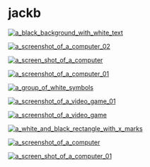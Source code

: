 # jackb

<a href="a_black_background_with_white_text.jpg"><img alt="a_black_background_with_white_text" src="a_black_background_with_white_text.jpg"></a>

<a href="a_screenshot_of_a_computer_02.jpg"><img alt="a_screenshot_of_a_computer_02" src="a_screenshot_of_a_computer_02.jpg"></a>

<a href="a_screen_shot_of_a_computer.jpg"><img alt="a_screen_shot_of_a_computer" src="a_screen_shot_of_a_computer.jpg"></a>

<a href="a_screenshot_of_a_computer_01.jpg"><img alt="a_screenshot_of_a_computer_01" src="a_screenshot_of_a_computer_01.jpg"></a>

<a href="a_group_of_white_symbols.jpg"><img alt="a_group_of_white_symbols" src="a_group_of_white_symbols.jpg"></a>

<a href="a_screenshot_of_a_video_game_01.jpg"><img alt="a_screenshot_of_a_video_game_01" src="a_screenshot_of_a_video_game_01.jpg"></a>

<a href="a_screenshot_of_a_video_game.jpg"><img alt="a_screenshot_of_a_video_game" src="a_screenshot_of_a_video_game.jpg"></a>

<a href="a_white_and_black_rectangle_with_x_marks.jpg"><img alt="a_white_and_black_rectangle_with_x_marks" src="a_white_and_black_rectangle_with_x_marks.jpg"></a>

<a href="a_screenshot_of_a_computer.jpg"><img alt="a_screenshot_of_a_computer" src="a_screenshot_of_a_computer.jpg"></a>

<a href="a_screen_shot_of_a_computer_01.jpg"><img alt="a_screen_shot_of_a_computer_01" src="a_screen_shot_of_a_computer_01.jpg"></a>

